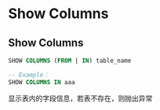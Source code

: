# Show Columns
## Show Columns

```sql
SHOW COLUMNS (FROM | IN) table_name

-- Example：
SHOW COLUMNS IN aaa
```

显示表内的字段信息，若表不存在，则抛出异常
